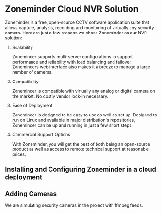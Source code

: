 # Zoneminder Cloud NVR Solution #

Zoneminder is a free, open-source CCTV software application suite that allows capture, analysis, recording and monitoring of virtually any security camera. Here are just a few reasons we chose Zoneminder as our NVR solution:

1.  Scalability

    Zoneminder supports multi-server configurations to support performance and reliability with load balancing
    and failover. Zoneminders web interface also makes it a breeze to manage a large number of cameras.

2.  Compatibility

    Zoneminder is compatible with virtually any analog or digital camera on the market. No costly
    vendor lock-in necessary.

3.  Ease of Deployment

    Zoneminder is designed to be easy to use as well as set up. Designed to run on Linux and available in
    major distribution's repositories, Zoneminder can be up and running in just a few short steps.

4.  Commercial Support Options

    With Zoneminder, you will get the best of both being an open-source product as well as access to
    remote technical support at reasonable prices.

## Installing and Configuring Zoneminder in a cloud deployment ##

## Adding Cameras ##

We are simulating security cameras in the project with ffmpeg feeds.